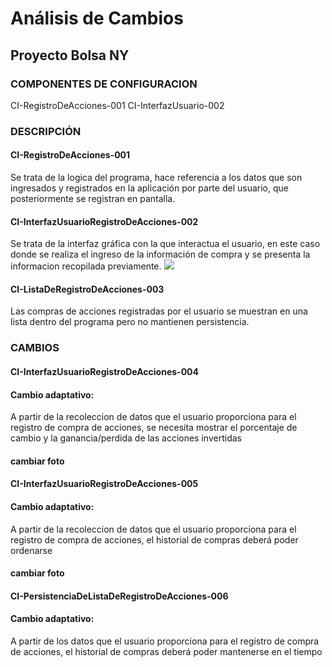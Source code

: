 # Análisis de Cambios

## Proyecto Bolsa NY

### COMPONENTES DE CONFIGURACION 

CI-RegistroDeAcciones-001
CI-InterfazUsuario-002

### DESCRIPCIÓN

#### CI-RegistroDeAcciones-001
Se trata de la logica del programa, hace referencia a los datos que son ingresados y registrados en la aplicación por parte del usuario, que posteriormente se registran en pantalla.

#### CI-InterfazUsuarioRegistroDeAcciones-002
Se trata de la interfaz gráfica con la que interactua el usuario, en este caso donde se realiza el ingreso de la información de compra y se presenta la informacion recopilada previamente. 
![](image-1.png)

#### CI-ListaDeRegistroDeAcciones-003
Las compras de acciones registradas por el usuario se muestran en una lista dentro del programa pero no mantienen persistencia.


### CAMBIOS 

#### CI-InterfazUsuarioRegistroDeAcciones-004
#### Cambio adaptativo:
A partir de la recoleccion de datos que el usuario proporciona para el registro de compra de acciones, se necesita mostrar el porcentaje de cambio y la ganancia/perdida de las acciones invertidas
#### cambiar foto


#### CI-InterfazUsuarioRegistroDeAcciones-005
#### Cambio adaptativo:
A partir de la recoleccion de datos que el usuario proporciona para el registro de compra de acciones, el historial de compras deberá poder ordenarse
#### cambiar foto

#### CI-PersistenciaDeListaDeRegistroDeAcciones-006
#### Cambio adaptativo:
A partir de los datos que el usuario proporciona para el registro de compra de acciones, el historial de compras deberá poder mantenerse en el tiempo




